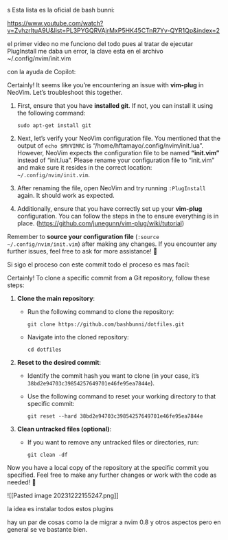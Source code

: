  s
Esta lista es la oficial de bash bunni:

https://www.youtube.com/watch?v=ZvhzrltuA9U&list=PL3PYGQRVAjrMxP5HK45CTnR7Yv-QYR1Qp&index=2

el primer video no me funciono del todo pues al tratar de ejecutar PlugInstall me daba un error, la clave esta en el archivo ~/.config/nvim/init.vim

con la ayuda de Copilot:

Certainly! It seems like you’re encountering an issue with **vim-plug** in NeoVim. Let’s troubleshoot this together.

1. First, ensure that you have **installed git**. If not, you can install it using the following command:
    
    ```
    sudo apt-get install git
    ```
    
2. Next, let’s verify your NeoVim configuration file. You mentioned that the output of `echo $MYVIMRC` is “/home/hftamayo/.config/nvim/init.lua”. However, NeoVim expects the configuration file to be named **“init.vim”** instead of “init.lua”. Please rename your configuration file to “init.vim” and make sure it resides in the correct location: `~/.config/nvim/init.vim`.
    
3. After renaming the file, open NeoVim and try running `:PlugInstall` again. It should work as expected.
    
4. Additionally, ensure that you have correctly set up your **vim-plug** configuration. You can follow the steps in the to ensure everything is in place. (https://github.com/junegunn/vim-plug/wiki/tutorial)
    

Remember to **source your configuration file** (`:source ~/.config/nvim/init.vim`) after making any changes. If you encounter any further issues, feel free to ask for more assistance! 🚀

Si sigo el proceso con este commit todo el proceso es mas facil: 

Certainly! To clone a specific commit from a Git repository, follow these steps:

1. **Clone the main repository**:
    
    - Run the following command to clone the repository:
        
        ```
        git clone https://github.com/bashbunni/dotfiles.git
        ```
        
    - Navigate into the cloned repository:
        
        ```
        cd dotfiles
        ```
        
2. **Reset to the desired commit**:
    
    - Identify the commit hash you want to clone (in your case, it’s `38bd2e94703c39854257649701e46fe95ea7844e`).
    - Use the following command to reset your working directory to that specific commit:
        
        ```
        git reset --hard 38bd2e94703c39854257649701e46fe95ea7844e
        ```
        
3. **Clean untracked files (optional)**:
    
    - If you want to remove any untracked files or directories, run:
        
        ```
        git clean -df
        ```
        

Now you have a local copy of the repository at the specific commit you specified. Feel free to make any further changes or work with the code as needed! 🚀

![[Pasted image 20231222155247.png]]

la idea es instalar todos estos plugins

hay un par de cosas como la de migrar a nvim 0.8 y otros aspectos pero en general se ve bastante bien.